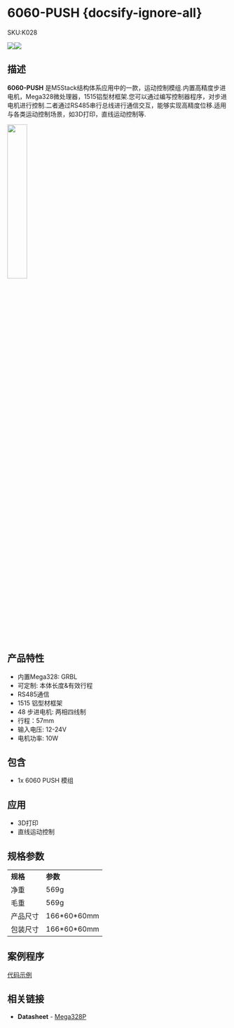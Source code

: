 # 6060-PUSH {docsify-ignore-all}

<el-tag effect="plain">SKU:K028</el-tag>

<div class="product_pic"><img src="assets\img\product_pics\1515\6060-push\6060_push_01.webp"><img src="assets\img\product_pics\1515\6060-push\6060_push_02.webp"></div>

## 描述

**6060-PUSH** 是M5Stack结构体系应用中的一款，运动控制模组.内置高精度步进电机，Mega328微处理器，1515铝型材框架.您可以通过编写控制器程序，对步进电机进行控制.二者通过RS485串行总线进行通信交互，能够实现高精度位移.适用与各类运动控制场景，如3D打印，直线运动控制等.

 <img src="assets\img\product_pics\1515\6060-push\6060_push_03.webp" width="30%" height="30%">

## 产品特性

- 内置Mega328: GRBL 
- 可定制: 本体长度&有效行程
- RS485通信
- 1515 铝型材框架
- 48 步进电机: 两相四线制
- 行程：57mm
- 输入电压: 12-24V
- 电机功率: 10W

## 包含

-  1x 6060 PUSH 模组

## 应用

-  3D打印
-  直线运动控制

## 规格参数

<table>
   <tr style="font-weight:bold">
      <td>规格</td>
      <td>参数</td>
   </tr>
   <tr>
      <td>净重</td>
      <td>569g</td>
   </tr>
   <tr>
      <td>毛重</td>
      <td>569g</td>
   </tr>
   <tr>
      <td>产品尺寸</td>
      <td>166*60*60mm</td>
   </tr>
   <tr>
      <td>包装尺寸</td>
      <td>166*60*60mm</td>
   </tr>
 </table>

## 案例程序

<a href="#zh_CN\uiflow\RS485">代码示例</a>


## 相关链接

-  **Datasheet** - [Mega328P](http://ww1.microchip.com/downloads/en/DeviceDoc/Atmel-7810-Automotive-Microcontrollers-ATmega328P_Datasheet.pdf)

<script>

   var purchase_link = 'https://m5stack.com/collections/m5-application/products/m5stack-6060-push';


   anchor_search(purchase_link);
   scrollFunc();

</script>